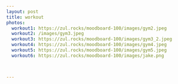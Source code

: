 ```yaml
---
layout: post
title: workout
photos:
  workout1: https://zul.rocks/moodboard-100/images/gym2.jpeg
  workout2: /images/gym3.jpeg
  workout3: https://zul.rocks/moodboard-100/images/gym3_2.jpeg
  workout4: https://zul.rocks/moodboard-100/images/gym4.jpeg
  workout5: https://zul.rocks/moodboard-100/images/gym5.jpeg
  workout6: https://zul.rocks/moodboard-100/images/jake.png


 
---
```

